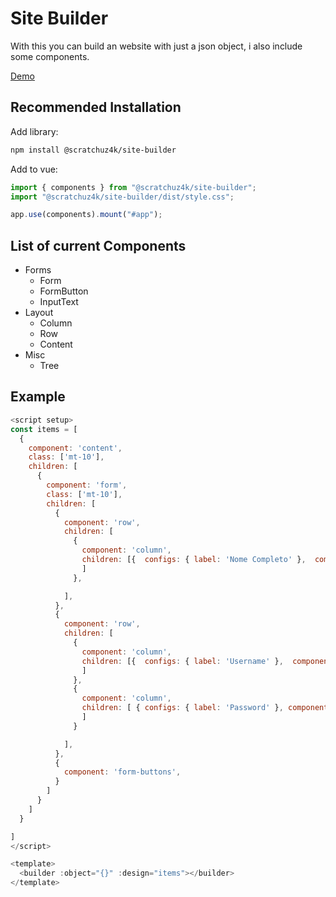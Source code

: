 # Site Builder

With this you can build an website with just a json object, i also include some components.

[Demo](https://scratchuz4k.github.io/site-builder/)

## Recommended Installation

Add library:

```sh
npm install @scratchuz4k/site-builder
```

Add to vue:

```js
import { components } from "@scratchuz4k/site-builder";
import "@scratchuz4k/site-builder/dist/style.css";

app.use(components).mount("#app");
```

## List of current Components

- Forms
  - Form
  - FormButton
  - InputText
- Layout
  - Column
  - Row
  - Content
- Misc
  - Tree


## Example

```js
<script setup>
const items = [
  {
    component: 'content',
    class: ['mt-10'],
    children: [
      {
        component: 'form',
        class: ['mt-10'],
        children: [
          {
            component: 'row',
            children: [
              {
                component: 'column',
                children: [{  configs: { label: 'Nome Completo' },  component: 'input',}
                ]
              },

            ],
          },
          {
            component: 'row',
            children: [
              {
                component: 'column',
                children: [{  configs: { label: 'Username' },  component: 'input',}
                ]
              },
              {
                component: 'column',
                children: [ { configs: { label: 'Password' }, component: 'input',}
                ]
              }

            ],
          },
          {
            component: 'form-buttons',
          }
        ]
      }
    ]
  }

]
</script>

<template>
  <builder :object="{}" :design="items"></builder>
</template>
```
